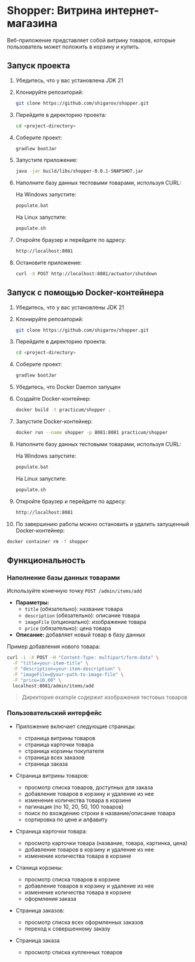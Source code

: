 # Shopper: Витрина интернет-магазина

Веб-приложение представляет собой витрину товаров, которые пользователь может положить в корзину и купить.

## Запуск проекта

1. Убедитесь, что у вас установлена JDK 21
2. Клонируйте репозиторий:
    ```bash
    git clone https://github.com/shigarov/shopper.git
    ```
3. Перейдите в директорию проекта:
    ```bash 
    cd <project-directory>
    ```
4. Соберите проект:
    ```bash 
    gradlew bootJar
    ```
5. Запустите приложение:
    ```bash 
    java -jar build/libs/shopper-0.0.1-SNAPSHOT.jar
    ```
6. Наполните базу данных тестовыми товарами, используя CURL:

   На Windows запустите:
    ```bash 
    populate.bat
    ```
   На Linux запустите:
    ```bash 
    populate.sh
    ```
7. Откройте браузер и перейдите по адресу:
    ```bash 
    http://localhost:8081
    ```
8. Остановите приложение:
   ```bash
   curl -X POST http://localhost:8081/actuator/shutdown
   ```

## Запуск с помощью Docker-контейнера

1. Убедитесь, что у вас установлены JDK 21
2. Клонируйте репозиторий:
    ```bash
    git clone https://github.com/shigarov/shopper.git
    ```
3. Перейдите в директорию проекта:
    ```bash 
    cd <project-directory>
    ```
4. Соберите проект:
    ```bash 
    gradlew bootJar
    ```
5. Убедитесь, что Docker Daemon запущен
6. Создайте Docker-контейнер:
   ```bash
   docker build -t practicum/shopper .
   ```
7. Запустите Docker-контейнер:
   ```bash
   docker run --name shopper -p 8081:8081 practicum/shopper
   ```
8. Наполните базу данных тестовыми товарами, используя CURL:

   На Windows запустите:
    ```bash 
    populate.bat
    ```
   На Linux запустите:
    ```bash 
    populate.sh
    ```
9. Откройте браузер и перейдите по адресу:
    ```bash 
    http://localhost:8081
    ```
10. По завершению работы можно остановить и удалить запущенный Docker-контейнер:
   ```bash
   docker container rm -f shopper
   ```

## Функциональность

### Наполнение базы данных товарами

Используйте конечную точку `POST /admin/items/add`
- **Параметры:**
   - `title` (обязательно): название товара
   - `description` (обязательно): описание товара
   - `imageFile` (опционально): изображение товара
   - `price` (обязательно): цена товара
- **Описание:** добавляет новый товар в базу данных

Пример добавления нового товара: 
```bash
curl -i -X POST -H "Content-Type: multipart/form-data" \
  -F "title=your-item-title" \
  -F "description=your-item-description" \
  -F "imageFile=@your-path-to-image-file" \
  -F "price=10.00" \
  localhost:8081/admin/items/add
```

> Директория example содержит изображения тестовых товаров

### Пользовательский интерфейс

- Приложение включает следующие страницы: 
  - страница витрины товаров
  - страница карточки товара
  - страница корзины покупателя
  - страница всех заказов
  - страница заказа
  
- Страница витрины товаров:
  - просмотр списка товаров, доступных для заказа
  - добавление товаров в корзину и удаление из нее
  - изменение количества товара в корзине
  - пагинация (по 10, 20, 50, 100 товаров)
  - поиск по вхождению строки в название/описание товара
  - сортировка по цене и алфавиту

- Страница карточки товара:
  - просмотр карточки товара (название, товара, картинка, цена)
  - добавление товаров в корзину и удаление из нее
  - изменение количества товара в корзине

- Станица корзины:
  - просмотр списка товаров в корзине
  - добавление товаров в корзину и удаление из нее
  - изменение количества товара в корзине
  - оформления заказа

- Страница заказов:
  - просмотр списка всех оформленных заказов
  - переход к совершенному заказу

- Страница заказа 
  - просмотр списка купленных товаров

